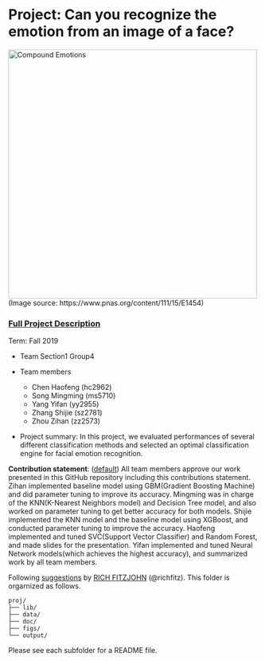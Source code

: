 # Project: Can you recognize the emotion from an image of a face? 
<img src="figs/CE.jpg" alt="Compound Emotions" width="500"/>
(Image source: https://www.pnas.org/content/111/15/E1454)

### [Full Project Description](doc/project3_desc.md)

Term: Fall 2019

+ Team Section1 Group4
+ Team members
	+ Chen Haofeng (hc2962)
	+ Song Mingming (ms5710)
	+ Yang Yifan (yy2955)
	+ Zhang Shijie (sz2781)
	+ Zhou Zihan (zz2573)

+ Project summary: In this project, we evaluated performances of several different classification methods and selected an optimal classification engine for facial emotion recognition. 
	

**Contribution statement**: ([default](doc/a_note_on_contributions.md)) All team members approve our work presented in this GitHub repository including this contributions statement. Zihan implemented baseline model using GBM(Gradient Boosting Machine) and did parameter tuning to improve its accuracy. Mingming was in charge of the KNN(K-Nearest Neighbors model) and Decision Tree model, and also worked on parameter tuning to get better accuracy for both models. Shijie implemented the KNN model and the baseline model using XGBoost, and conducted parameter tuning to improve the accuracy. Haofeng implemented and tuned SVC(Support Vector Classifier) and Random Forest, and made slides for the presentation. Yifan implemented and tuned Neural Network models(which achieves the highest accuracy), and summarized work by all team members.

Following [suggestions](http://nicercode.github.io/blog/2013-04-05-projects/) by [RICH FITZJOHN](http://nicercode.github.io/about/#Team) (@richfitz). This folder is orgarnized as follows.

```
proj/
├── lib/
├── data/
├── doc/
├── figs/
└── output/
```

Please see each subfolder for a README file.
